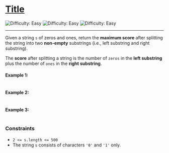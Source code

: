 # [Title](#Link)

![Difficulty: Easy](https://img.shields.io/badge/Difficulty-Easy-46c6c2?style=for-the-badge&logo=)
![Difficulty: Easy](https://img.shields.io/badge/Difficulty-Medium-fac31d?style=for-the-badge&logo=)
![Difficulty: Easy](https://img.shields.io/badge/Difficulty-Hard-f8615c?style=for-the-badge&logo=)

---

Given a string `s` of zeros and ones, return the **maximum score** after splitting the string into two **non-empty** substrings (i.e., left substring and right substring).

The **score** after splitting a string is the number of `zeros` in the **left substring** plus the number of `ones` in the **right substring**.

#### Example 1:
```text

```
#### Example 2:
```text

```


#### Example 3:
```text

```


### Constraints

- `2 <= s.length <= 500`
- The string `s` consists of characters `'0'` and `'1'` only.
   

